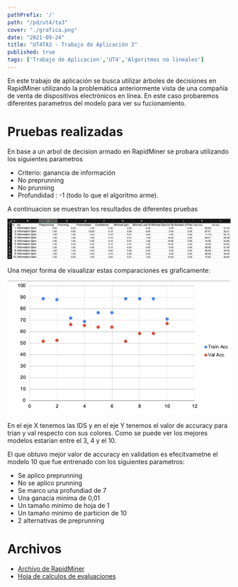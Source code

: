 ```yaml
---
pathPrefix: '/'
path: "/pd/ut4/ta3"
cover: "./grafica.png"
date: "2021-09-24"
title: "UT4TA3 - Trabajo de Aplicación 3"
published: true
tags: ['Trabajo de Aplicacion','UT4','Algoritmos no lineales']
---
```


En este trabajo de aplicación se busca utilizar árboles de decisiones en RapidMiner utilizando la problemática anteriormente vista de una compañía de venta de dispositivos electrónicos en línea. En este caso probaremos diferentes parametros del modelo para ver su fucionamiento.

# Pruebas realizadas

En base a un arbol de decision armado en RapidMiner se probara utilizando los siguientes parametros
- Criterio: ganancia de información
- No preprunning
- No prunning
- Profundidad : -1 (todo lo que el algoritmo arme).

A continuacion se muestran los resultados de diferentes pruebas

![Calculos](https://github.com/JuanFKurucz/ia-portfolio/blob/main/content/posts/ut/ut4/ta/ta3/calculos.png?raw=true)

Una mejor forma de visualizar estas comparaciones es graficamente:

![Grafica](https://github.com/JuanFKurucz/ia-portfolio/blob/main/content/posts/ut/ut4/ta/ta3/grafica.png?raw=true)

En el eje X tenemos las IDS y en el eje Y tenemos el valor de accuracy para trian y val respecto con sus colores. Como se puede ver los mejores modelos estarian entre el 3, 4 y el 10.

El que obtuvo mejor valor de accuracy en validation es efecitvametne el modelo 10 que fue entrenado con los siguientes parametros:
- Se aplico preprunning
- No se aplico prunning
- Se marco una profundiad de 7
- Una ganacia minima de 0,01
- Un tamaño minimo de hoja de 1
- Un tamaño minimo de particion de 10
- 2 alternativas de preprunning


# Archivos

- [Archivo de RapidMiner](https://github.com/JuanFKurucz/ia-portfolio/blob/main/content/posts/ut/ut4/ta/ta3/ta3.rmp)
- [Hoja de calculos de evaluaciones](https://github.com/JuanFKurucz/ia-portfolio/blob/main/content/posts/ut/ut4/ta/ta3/calculos.xlsx)

